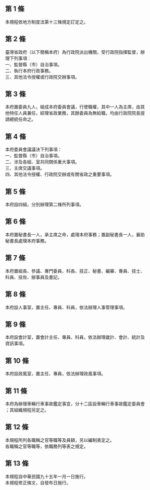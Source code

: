 第 1 條
-------
本規程依地方制度法第十三條規定訂定之。

第 2 條
-------
臺灣省政府（以下簡稱本府）為行政院派出機關，受行政院指揮監督，辦  
理下列事項︰  
一、監督縣（市）自治事項。  
二、執行本府行政事務。  
三、其他法令授權或行政院交辦事項。

第 3 條
-------
本府置委員九人，組成本府委員會議，行使職權，其中一人為主席，由其  
他特任人員兼任，綜理省政業務，其餘委員為無給職，均由行政院院長提  
請總統任命之。

第 4 條
-------
本府委員會議議決下列事項：  
一、監督縣（市）自治事項。  
二、涉及各組、室共同關係重大事項。  
三、主席交議事項。  
四、其他法令授權、行政院交辦或有關省政之重要事項。

第 5 條
-------
本府設四組，分別辦理第二條所列事項。

第 6 條
-------
本府置秘書長一人，承主席之命，處理本府事務；置副秘書長一人，襄助  
秘書長處理本府事務。

第 7 條
-------
本府置組長、參議、專門委員、科長、技正、秘書、編審、專員、技士、  
科員、技佐、辦事員及書記。

第 8 條
-------
本府設人事室，置主任、專員、科員，依法辦理人事管理事項。

第 9 條
-------
本府設會計室，置會計主任、專員、科員，依法辦理歲計、會計、統計及  
資訊事項。

第 10 條
--------
本府設政風室，置主任、專員，依法辦理政風事項。

第 11 條
--------
本府為辦理車輛行車事故鑑定事宜，分十二區設車輛行車事故鑑定委員會  
；其組織規程另定之。

第 12 條
--------
本規程所列各職稱之官等職等及員額，另以編制表定之。  
各職稱之官等職等，依職務列等表之規定。

第 13 條
--------
本規程自中華民國九十五年一月一日施行。  
本規程修正條文，自發布日施行。

